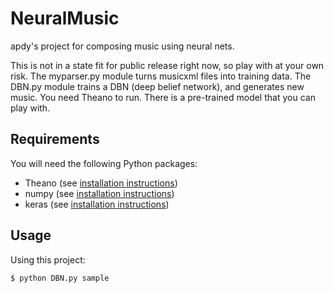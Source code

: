 # NeuralMusic
apdy's project for composing music using neural nets.

This is not in a state fit for public release right now, so play with at your own risk.  The myparser.py module turns musicxml files into training data.  The DBN.py module trains a DBN (deep belief network), and generates new music.  You need Theano to run.  There is a pre-trained model that you can play with.


## Requirements

You will need the following Python packages:

* Theano (see [installation instructions](http://deeplearning.net/software/theano/install.html))
* numpy (see [installation instructions](http://docs.scipy.org/doc/numpy-1.10.1/user/install.html))
* keras (see [installation instructions](https://github.com/fchollet/keras#installation))


## Usage

Using this project:

```bash
$ python DBN.py sample
```
